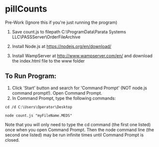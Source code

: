 # pillCounts

Pre-Work (Ignore this if you're just running the program)

1. Save count.js to filepath C:\ProgramData\Parata Systems LLC\PASSServer\OrderFileArchive

2. Install Node.js at https://nodejs.org/en/download/

3. Install WampServer at http://www.wampserver.com/en/ and download the index.html file to the www folder


## To Run Program:
1. Click 'Start' button and search for 'Command Prompt' (NOT node.js command prompt!). Open Command Prompt.
2. In Command Prompt, type the following commands:

```
cd /d C:\Users\Operator\Desktop

node count.js "myFileName.MEDS"
```

Note that you will only need to type the cd command (the first one listed) once when you open Command Prompt. Then the node command line (the second one listed) may be run infinite times until Command Prompt is closed.

